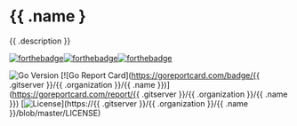 # {{ .name }
{{ .description }}

[![forthebadge](https://forthebadge.com/images/badges/made-with-go.svg)](https://forthebadge.com)[![forthebadge](https://forthebadge.com/images/badges/built-with-love.svg)](https://forthebadge.com)[![forthebadge](https://forthebadge.com/images/badges/uses-badges.svg)](https://forthebadge.com)

![Go Version](https://img.shields.io/badge/Go%20Version-latest-brightgreen.svg)
[![Go Report Card](https://goreportcard.com/badge/{{ .gitserver }}/{{ .organization }}/{{ .name }})](https://goreportcard.com/report/{{ .gitserver }}/{{ .organization }}/{{ .name }})
[![License](https://img.shields.io/badge/license-MIT-blue.svg)](https://{{ .gitserver }}/{{ .organization }}/{{ .name }}/blob/master/LICENSE)